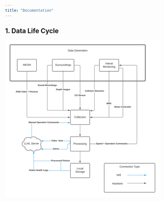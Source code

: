```yaml
---
title: "Documentation"
---
```


## 1. Data Life Cycle

<p align="center">
  <img src="photos/Data Life Cycle Diagram.png" />
</p>
